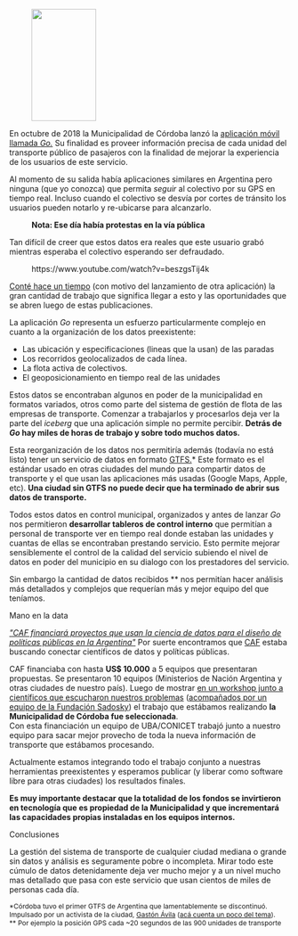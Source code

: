 <html><body><p></p>
<!-- /wp:paragraph -->

<!-- wp:image {"id":525,"align":"left","width":116,"height":201,"linkDestination":"custom"} -->
<div class="wp-block-image"><figure class="alignleft is-resized"><a href="https://play.google.com/store/apps/details?id=ar.gob.cordoba.gobiernoabierto.go"><img src="/blog/wp-content/uploads/2019/02/image-3.png" alt="" class="wp-image-525" width="116" height="201"></a></figure></div>
<!-- /wp:image -->

<!-- wp:paragraph -->
<p>En octubre de 2018 la Municipalidad de Córdoba lanzó la <a href="https://play.google.com/store/apps/details?id=ar.gob.cordoba.gobiernoabierto.go">aplicación móvil llamada </a><em><a href="https://play.google.com/store/apps/details?id=ar.gob.cordoba.gobiernoabierto.go">Go.</a></em> Su finalidad es proveer información precisa de cada unidad del transporte público de pasajeros con la finalidad de mejorar la experiencia de los usuarios de este servicio.</p>
<!-- /wp:paragraph -->

<!-- wp:paragraph -->
<p>Al momento de su salida había aplicaciones similares en Argentina pero ninguna (que yo conozca) que permita <em>seguir</em> al colectivo por su GPS en tiempo real. Incluso cuando el colectivo se desvía por cortes de tránsito los usuarios pueden notarlo y re-ubicarse para alcanzarlo.</p>
<!-- /wp:paragraph -->

<!-- wp:image {"id":526,"linkDestination":"custom"} -->
<figure class="wp-block-image"><a href="https://twitter.com/JMGonzalez30/status/1070334451186585601" target="_blank" rel="noreferrer noopener"><img src="/blog/wp-content/uploads/2019/02/image-4.png" alt="" class="wp-image-526"></a><figcaption><strong>Nota: Ese día había protestas en la vía pública </strong></figcaption></figure>
<!-- /wp:image -->

<!-- wp:paragraph -->
<p>Tan difícil de creer que estos datos era reales que este usuario grabó mientras esperaba el colectivo esperando ser defraudado.</p>
<!-- /wp:paragraph -->

<!-- wp:core-embed/youtube {"url":"https://www.youtube.com/watch?v=beszgsTij4k","type":"video","providerNameSlug":"youtube","className":"wp-embed-aspect-4-3 wp-has-aspect-ratio"} -->
<figure class="wp-block-embed-youtube wp-block-embed is-type-video is-provider-youtube wp-embed-aspect-4-3 wp-has-aspect-ratio"><div class="wp-block-embed__wrapper">
https://www.youtube.com/watch?v=beszgsTij4k
</div></figure>
<!-- /wp:core-embed/youtube -->

<!-- wp:paragraph -->
<p><a href="https://andresvazquez.com.ar/blog/una-app-mas/">Conté hace un tiempo</a> (con motivo del lanzamiento de otra aplicación) la gran cantidad de trabajo que significa llegar a esto y las oportunidades que se abren luego de estas publicaciones.</p>
<!-- /wp:paragraph -->

<!-- wp:paragraph -->
<p>La aplicación <em>Go</em> representa un esfuerzo particularmente complejo en cuanto a la organización de los datos preexistente: </p>
<!-- /wp:paragraph -->

<!-- wp:list -->
<ul><li>Las ubicación y especificaciones (lineas que la usan) de las paradas</li><li>Los recorridos geolocalizados de cada línea.</li><li>La flota activa de colectivos.</li><li>El geoposicionamiento en tiempo real de las unidades</li></ul>
<!-- /wp:list -->

<!-- wp:paragraph -->
<p>Estos datos se encontraban algunos en poder de la municipalidad en formatos variados, otros como parte del sistema de gestión de flota de las empresas de transporte. Comenzar a trabajarlos y procesarlos deja ver la parte del <em>iceberg</em> que una aplicación simple no permite percibir. <strong>Detrás de </strong><em><strong>Go</strong></em><strong> hay miles de horas de trabajo y sobre todo muchos datos. </strong></p>
<!-- /wp:paragraph -->

<!-- wp:paragraph -->
<p>Esta reorganización de los datos nos permitiría además (todavía no está listo) tener un servicio de datos en formato <a href="https://developers.google.com/transit/gtfs/?hl=es">GTFS.</a>* Este formato es el estándar usado en otras ciudades del mundo para compartir datos de transporte y el que usan las aplicaciones más usadas (Google Maps, Apple, etc). <strong>Una ciudad sin GTFS no puede decir que ha terminado de abrir sus datos de transporte.</strong></p>
<!-- /wp:paragraph -->

<!-- wp:paragraph -->
<p>Todos estos datos en control municipal, organizados y antes de lanzar <em>Go</em> nos permitieron <strong>desarrollar tableros de control interno</strong> que permitían a personal de transporte ver en tiempo real donde estaban las unidades y cuantas de ellas se encontraban prestando servicio. Esto permite mejorar sensiblemente el control de la calidad del servicio subiendo el nivel de datos en poder del municipio en su dialogo con los prestadores del servicio.</p>
<!-- /wp:paragraph -->

<!-- wp:paragraph -->
<p>Sin embargo la cantidad de datos recibidos ** nos permitían hacer análisis más detallados y complejos que requerían más y mejor equipo del que teníamos.</p>
<!-- /wp:paragraph -->

<!-- wp:paragraph {"fontSize":"medium"} -->
<p class="has-medium-font-size">Mano en la data</p>
<!-- /wp:paragraph -->

<!-- wp:paragraph -->
<p><em><a rel="noreferrer noopener" aria-label='"CAF financiará proyectos que usan la ciencia de datos para el diseño de políticas públicas en la Argentina" (abre en una nueva pestaña)' href="https://www.caf.com/es/actualidad/noticias/2018/10/caf-financiara-proyectos-que-usan-la-ciencia-de-datos-para-el-diseno-de-politicas-publicas-en-argentina/?parent=14258&amp;social=twitter" target="_blank">"CAF financiará proyectos que usan la ciencia de datos para el diseño de políticas públicas en la Argentina"</a></em> Por suerte encontramos que <a rel="noreferrer noopener" aria-label="CAF (abre en una nueva pestaña)" href="https://www.caf.com/" target="_blank">CAF</a> estaba buscando conectar científicos de datos y políticas públicas.</p>
<!-- /wp:paragraph -->

<!-- wp:paragraph -->
<p>CAF financiaba con hasta <strong>US$ 10.000</strong> a 5 equipos que presentaran propuestas. Se presentaron 10 equipos (Ministerios de Nación Argentina y otras ciudades de nuestro país). Luego de mostrar <a rel="noreferrer noopener" aria-label="en un workshop junto a científicos que escucharon nuestros problemas (abre en una nueva pestaña)" href="https://www.lanacion.com.ar/2183447-danza-con-datos-cuando-varias-disciplinas-hablan-un-idioma-141x-118-cm" target="_blank">en un workshop junto a científicos que escucharon nuestros problemas</a> (<a rel="noreferrer noopener" aria-label="acompañados por un equipo de la Fundación Sadosky (abre en una nueva pestaña)" href="http://www.fundacionsadosky.org.ar/se-financiaran-proyectos-que-usan-la-ciencia-de-datos-para-el-diseno-de-politicas-publicas-en-la-argentina/" target="_blank">acompañados por un equipo de la Fundación Sadosky</a>) el trabajo que estábamos realizando <strong>la Municipalidad de Córdoba fue seleccionada</strong>. <br>Con esta financiación un equipo de UBA/CONICET trabajó junto a nuestro equipo para sacar mejor provecho de toda la nueva información de transporte que estábamos procesando.</p>
<!-- /wp:paragraph -->

<!-- wp:paragraph -->
<p>Actualmente estamos integrando todo el trabajo conjunto a nuestras herramientas preexistentes y esperamos publicar (y liberar como software libre para otras ciudades) los resultados finales.</p>
<!-- /wp:paragraph -->

<!-- wp:paragraph -->
<p><strong>Es muy importante destacar que la totalidad de los fondos se invirtieron en tecnología que es propiedad de la Municipalidad y que incrementará las capacidades propias instaladas en los equipos internos.</strong></p>
<!-- /wp:paragraph -->

<!-- wp:paragraph {"fontSize":"medium"} -->
<p class="has-medium-font-size">Conclusiones</p>
<!-- /wp:paragraph -->

<!-- wp:paragraph -->
<p>La gestión del sistema de transporte de cualquier ciudad mediana o grande sin datos y análisis es seguramente pobre o incompleta. Mirar todo este cúmulo de datos detenidamente deja ver mucho mejor y a un nivel mucho mas detallado que pasa con este servicio que usan cientos de miles de personas cada día.</p>
<!-- /wp:paragraph -->

<!-- wp:paragraph {"customFontSize":12} -->
<p style="font-size:12px">*Córdoba tuvo el primer GTFS de Argentina que lamentablemente se discontinuó. Impulsado por un activista de la ciudad, <a rel="noreferrer noopener" aria-label="Gastón Ávila (abre en una nueva pestaña)" href="https://twitter.com/AvilaGas" target="_blank">Gastón Ávila</a> (<a rel="noreferrer noopener" aria-label="contó un poco del tema (abre en una nueva pestaña)" href="http://blog.opendatacordoba.org/transporte-publico-y-datos-publicos/" target="_blank">acá cuenta un poco del tema</a>).<br>** Por ejemplo la posición GPS cada ~20 segundos de las 900 unidades de transporte</p>
<!-- /wp:paragraph --></body></html>
